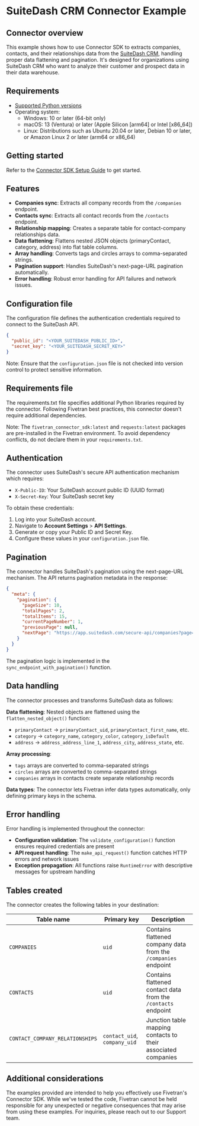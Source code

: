 # SuiteDash CRM Connector Example

## Connector overview
This example shows how to use Connector SDK to extracts companies, contacts, and their relationships data from the [SuiteDash CRM](https://app.suitedash.com/secure-api), handling proper data flattening and pagination. It's designed for organizations using SuiteDash CRM who want to analyze their customer and prospect data in their data warehouse.


## Requirements
- [Supported Python versions](https://github.com/fivetran/fivetran_connector_sdk/blob/main/README.md#requirements)
- Operating system:
    - Windows: 10 or later (64-bit only)
    - macOS: 13 (Ventura) or later (Apple Silicon [arm64] or Intel [x86_64])
    - Linux: Distributions such as Ubuntu 20.04 or later, Debian 10 or later, or Amazon Linux 2 or later (arm64 or x86_64)

## Getting started
Refer to the [Connector SDK Setup Guide](https://fivetran.com/docs/connectors/connector-sdk/setup-guide) to get started.


## Features
- **Companies sync**: Extracts all company records from the `/companies` endpoint.
- **Contacts sync**: Extracts all contact records from the `/contacts` endpoint.
- **Relationship mapping**: Creates a separate table for contact-company relationships data.
- **Data flattening**: Flattens nested JSON objects (primaryContact, category, address) into flat table columns.
- **Array handling**: Converts tags and circles arrays to comma-separated strings.
- **Pagination support**: Handles SuiteDash's next-page-URL pagination automatically.
- **Error handling**: Robust error handling for API failures and network issues.


## Configuration file
The configuration file defines the authentication credentials required to connect to the SuiteDash API.

```json
{
  "public_id": "<YOUR_SUITEDASH_PUBLIC_ID>",
  "secret_key": "<YOUR_SUITEDASH_SECRET_KEY>"
}
```

Note: Ensure that the `configuration.json` file is not checked into version control to protect sensitive information.


## Requirements file
The requirements.txt file specifies additional Python libraries required by the connector. Following Fivetran best practices, this connector doesn't require additional dependencies.

Note: The `fivetran_connector_sdk:latest` and `requests:latest` packages are pre-installed in the Fivetran environment. To avoid dependency conflicts, do not declare them in your `requirements.txt`.


## Authentication
The connector uses SuiteDash's secure API authentication mechanism which requires:
- `X-Public-ID`: Your SuiteDash account public ID (UUID format)
- `X-Secret-Key`: Your SuiteDash secret key

To obtain these credentials:
1. Log into your SuiteDash account.
2. Navigate to **Account Settings** > **API Settings**.
3. Generate or copy your Public ID and Secret Key.
4. Configure these values in your `configuration.json` file.


## Pagination
The connector handles SuiteDash's pagination using the next-page-URL mechanism. The API returns pagination metadata in the response:

```json
{
  "meta": {
    "pagination": {
      "pageSize": 10,
      "totalPages": 2,
      "totalItems": 15,
      "currentPageNumber": 1,
      "previousPage": null,
      "nextPage": "https://app.suitedash.com/secure-api/companies?page=2"
    }
  }
}
```

The pagination logic is implemented in the `sync_endpoint_with_pagination()` function.


## Data handling
The connector processes and transforms SuiteDash data as follows:

**Data flattening**: Nested objects are flattened using the `flatten_nested_object()` function:
- `primaryContact` → `primaryContact_uid`, `primaryContact_first_name`, etc.
- `category` → `category_name`, `category_color`, `category_isDefault`
- `address` → `address_address_line_1`, `address_city`, `address_state`, etc.

**Array processing**:
- `tags` arrays are converted to comma-separated strings
- `circles` arrays are converted to comma-separated strings
- `companies` arrays in contacts create separate relationship records

**Data types**: The connector lets Fivetran infer data types automatically, only defining primary keys in the schema.


## Error handling
Error handling is implemented throughout the connector:
- **Configuration validation**: The `validate_configuration()` function ensures required credentials are present
- **API request handling**: The `make_api_request()` function catches HTTP errors and network issues
- **Exception propagation**: All functions raise `RuntimeError` with descriptive messages for upstream handling


## Tables created

The connector creates the following tables in your destination:

| Table name                      | Primary key                  | Description |
|---------------------------------|------------------------------|-------------|
| `COMPANIES`                     | `uid`                        | Contains flattened company data from the `/companies` endpoint |
| `CONTACTS`                      | `uid`                        | Contains flattened contact data from the `/contacts` endpoint |
| `CONTACT_COMPANY_RELATIONSHIPS` | `contact_uid`, `company_uid` | Junction table mapping contacts to their associated companies |


## Additional considerations
The examples provided are intended to help you effectively use Fivetran's Connector SDK. While we've tested the code, Fivetran cannot be held responsible for any unexpected or negative consequences that may arise from using these examples. For inquiries, please reach out to our Support team.